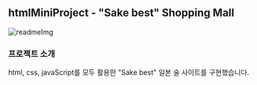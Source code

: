 ## htmlMiniProject - "Sake best" Shopping Mall
![readmeImg](https://github.com/softwarej1/html_mini_project_shpping_mall/assets/105643491/35981c97-ea2c-457a-8f07-4a78bd3f11dd)
### 프로젝트 소개
html, css, javaScript를 모두 활용한 "Sake best" 일본 술 사이트를 구현했습니다.
